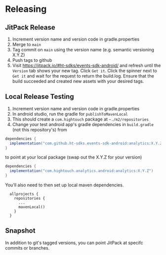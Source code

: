 # Releasing

## JitPack Release

1. Increment version name and version code in gradle.properties
1. Merge to `main`
1. Tag commit on `main` using the version name (e.g. semantic versioning X.Y.Z)
1. Push tags to github
1. Visit https://jitpack.io/#ht-sdks/events-sdk-android/ and refresh until the `Version` tab shows your new tag. Click `Get it`. Click the spinner next to `Get it` and wait for the request to return the build.log. Ensure that the build succeeded and created new assets with your desired tags.

## Local Release Testing

1. Increment version name and version code in gradle.properties
1. In android studio, run the gradle for `publishToMavenLocal`
1. This should create a `com.hightouch` package at `~./m2/repositories`
1. Change your test android app's gradle dependencies in `build.gradle` (not this repository's) from

```gradle
dependencies {
  implementation("com.github.ht-sdks.events-sdk-android:analytics:X.Y.Z")
}
```

to point at your local package (swap out the X.Y.Z for your version)

```gradle
dependencies {
  implementation("com.hightouch.analytics.android:analytics:X.Y.Z")
}
```

You'll also need to then set up local maven dependencies.

```
  allprojects {
    repositories {
      ...
      mavenLocal()
    }
  }
```

## Snapshot

In addition to git's tagged versions, you can point JitPack at specifc commits or branches.
